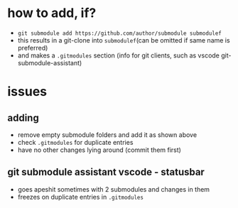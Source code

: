 # how to add, if?
- `git submodule add https://github.com/author/submodule submodulef`
- this results in a git-clone into `submodulef`(can be omitted if same name is preferred)
- and makes a `.gitmodules` section (info for git clients, such as vscode git-submodule-assistant)

# issues

## adding
- remove empty submodule folders and add it as shown above
- check `.gitmodules` for duplicate entries
- have no other changes lying around (commit them first)

## git submodule assistant vscode - statusbar
- goes apeshit sometimes with 2 submodules and changes in them
- freezes on duplicate entries in `.gitmodules`